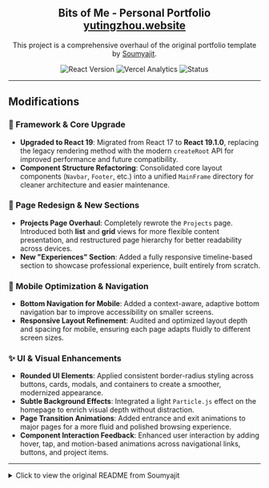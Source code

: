 <h2 align="center">Bits of Me - Personal Portfolio <br/> <a href=https://github.com/Magicherry/Bits-of-Me" target="_blank">yutingzhou.website</a>
</h2>
<p align="center">
  This project is a comprehensive overhaul of the original portfolio template by <a href="https://github.com/soumyajit4419" target="_blank">Soumyajit</a>. 
</p>
<p align="center">
  <img src="https://img.shields.io/badge/React-19.1.0-blue?logo=react" alt="React Version">
  <img src="https://img.shields.io/badge/Vercel-Analytics-black?logo=vercel" alt="Vercel Analytics">
  <img src="https://img.shields.io/badge/Status-Maintained-brightgreen" alt="Status">
</p>

---

## Modifications

### 🚀 Framework & Core Upgrade

- **Upgraded to React 19**: Migrated from React 17 to **React 19.1.0**, replacing the legacy rendering method with the modern `createRoot` API for improved performance and future compatibility.
- **Component Structure Refactoring**: Consolidated core layout components (`Navbar`, `Footer`, etc.) into a unified `MainFrame` directory for cleaner architecture and easier maintenance.

### 🧱 Page Redesign & New Sections

- **Projects Page Overhaul**: Completely rewrote the `Projects` page. Introduced both **list** and **grid** views for more flexible content presentation, and restructured page hierarchy for better readability across devices.
- **New "Experiences" Section**: Added a fully responsive timeline-based section to showcase professional experience, built entirely from scratch.

### 📱 Mobile Optimization & Navigation

- **Bottom Navigation for Mobile**: Added a context-aware, adaptive bottom navigation bar to improve accessibility on smaller screens.
- **Responsive Layout Refinement**: Audited and optimized layout depth and spacing for mobile, ensuring each page adapts fluidly to different screen sizes.

### ✨ UI & Visual Enhancements

- **Rounded UI Elements**: Applied consistent border-radius styling across buttons, cards, modals, and containers to create a smoother, modernized appearance.
- **Subtle Background Effects**: Integrated a light `Particle.js` effect on the homepage to enrich visual depth without distraction.
- **Page Transition Animations**: Added entrance and exit animations to major pages for a more fluid and polished browsing experience.
- **Component Interaction Feedback**: Enhanced user interaction by adding hover, tap, and motion-based animations across navigational links, buttons, and project items.

---

<details>
<summary>Click to view the original README from Soumyajit</summary>

<br>

<h2 align="center">
  Portfolio Website - v2.0<br/>
  <a href="https://soumyajit.vercel.app/" target="_blank">soumyajit.tech</a>
</h2>

<br/>

<center>

[![forthebadge](https://forthebadge.com/images/badges/built-with-love.svg)](https://forthebadge.com) &nbsp;
[![forthebadge](https://forthebadge.com/images/badges/made-with-javascript.svg)](https://forthebadge.com) &nbsp;
[![forthebadge](https://forthebadge.com/images/badges/open-source.svg)](https://forthebadge.com) &nbsp;
![GitHub Repo stars](https://img.shields.io/github/stars/soumyajit4419/Portfolio?color=red&logo=github&style=for-the-badge) &nbsp;
![GitHub forks](https://img.shields.io/github/forks/soumyajit4419/Portfolio?color=red&logo=github&style=for-the-badge)

</center>

<h3 align="center">
    🔹
    <a href="https://github.com/soumyajit4419/Portfolio/issues">Report Bug</a> &nbsp; &nbsp;
    🔹
    <a href="https://github.com/soumyajit4419/Portfolio/issues">Request Feature</a>
</h3>

## TL;DR

You can fork this repo to modify and make changes of your own. Please give me proper credit by linking back to [Soumyajit4419](https://github.com/soumyajit4419/Portfolio). Thanks!

## Built With

My personal portfolio <a href="https://soumyajit.vercel.app/" target="_blank">soumyajit.tech</a> which features some of my github projects as well as my resume and technical skills.<br/>

This project was built using these technologies.

- React.js
- Node.js
- Express.js
- CSS3
- VsCode
- Vercel

## Features

**📖 Multi-Page Layout**

**🎨 Styled with React-Bootstrap and Css with easy to customize colors**

**📱 Fully Responsive**

## Getting Started

Clone down this repository. You will need `node.js` and `git` installed globally on your machine.

## 🛠 Installation and Setup Instructions

1. Installation: `npm install`

2. In the project directory, you can run: `npm start`

Runs the app in the development mode.\
Open [http://localhost:3000](http://localhost:3000) to view it in the browser.
The page will reload if you make edits.

## Usage Instructions

Open the project folder and Navigate to `/src/components/`. <br/>
You will find all the components used and you can edit your information accordingly.

### Show your support

Give a ⭐ if you like this website!

<a href="https://www.buymeacoffee.com/soumyajit4419" target="_blank"><img src="https://cdn.buymeacoffee.com/buttons/v2/default-violet.png" alt="Buy Me A Coffee" height= "60px" width= "217px" ></a>
